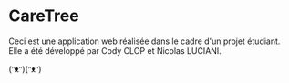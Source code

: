# CareTree

Ceci est une application web réalisée dans le cadre d'un projet étudiant.
<br>
Elle a été développé par Cody CLOP et Nicolas LUCIANI. 


(ᵔᴥᵔ)(ᵔᴥᵔ)